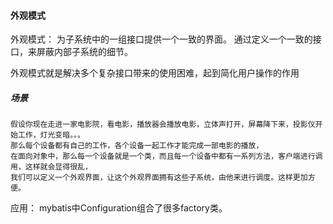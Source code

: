 #### 外观模式
外观模式： 为子系统中的一组接口提供一个一致的界面。
         通过定义一个一致的接口，来屏蔽内部子系统的细节。
         
外观模式就是解决多个复杂接口带来的使用困难，起到简化用户操作的作用

##### 场景
    假设你现在走进一家电影院，看电影，播放器会播放电影，立体声打开，屏幕降下来，投影仪开始工作，灯光变暗。。。
    那么每个设备都有自己的工作，各个设备一起工作才能完成一部电影的播放，
    在面向对象中，那么每一个设备就是一个类，而且每一个设备中都有一系列方法，客户端进行调用，这样就会显得很乱，
    我们可以定义一个外观界面，让这个外观界面拥有这些子系统，由他来进行调度。这样更加方便。
    
    
应用： mybatis中Configuration组合了很多factory类。